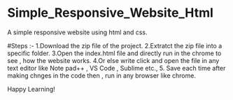 # Simple_Responsive_Website_Html
A simple responsive website using html and css.


#Steps :-
1.Download the zip file of the project.
2.Extratct the zip file into a specific folder.
3.Open the index.html file and directly run in the chrome to see , how the website works.
4.Or else write click and open the file in any text editor like Note pad++ , VS Code , Sublime etc.,
5. Save each time after making chnges in the code then ,  run in any browser like chrome.



Happy Learning!
